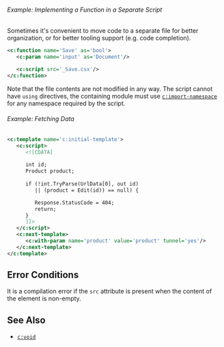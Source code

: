 <div class="note eg" markdown="1">

###### Example: Implementing a Function in a Separate Script
Sometimes it's convenient to move code to a separate file for better organization, or for better tooling support (e.g. code completion).

```xml
<c:function name='Save' as='bool'>
   <c:param name='input' as='Document'/>

   <c:script src='_Save.csx'/>
</c:function>
```

Note that the file contents are not modified in any way. The script cannot have `using` directives, the containing module must use [`c:import-namespace`](import-namespace.html) for any namespace required by the script.

</div>

<div class="note eg" markdown="1">

###### Example: Fetching Data
```xml
<c:template name='c:initial-template'>
   <c:script>
      <![CDATA[
      
      int id;
      Product product;
      
      if (!int.TryParse(UrlData[0], out id)
         || (product = Edit(id)) == null) {

         Response.StatusCode = 404;
         return;
      }
      ]]>
   </c:script>
   <c:next-template>
      <c:with-param name='product' value='product' tunnel='yes'/>
   </c:next-template>
</c:template>
```

</div>

## Error Conditions

It is a compilation error if the `src` attribute is present when the content of the element is non-empty.

## See Also

- [`c:void`](void.html)
